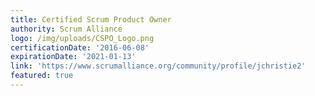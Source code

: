 ```yaml
---
title: Certified Scrum Product Owner
authority: Scrum Alliance
logo: /img/uploads/CSPO_Logo.png
certificationDate: '2016-06-08'
expirationDate: '2021-01-13'
link: 'https://www.scrumalliance.org/community/profile/jchristie2'
featured: true
---
```


